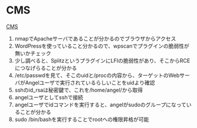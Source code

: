 # CMS
[CMS](https://www.youtube.com/watch?v=nnlfJbFKt2Y&list=PLeSXUd883dhjhV4MokruWYQWnhxsCPyUY&index=9)

1. nmapでApacheサーバであることが分かるのでブラウザからアクセス
2. WordPressを使っていること分かるので、wpscanでプラグインの脆弱性が無いかチェック
3. 少し調べると、SplitzというプラグインにLFIの脆弱性があり、そこからRCEにつなげらることが分かる
4. /etc/passwdを見て、そこのuidと/procの内容から、ターゲットのWebサーバがAngelユーザで実行されているらしいことをuidより確認
5. sshのid_rsaは秘密鍵で、これを/home/angel/から取得
6. angelユーザとしてsshで接続
7. angelユーザでidコマンドを実行すると、angelがsudoのグループになっていることが分かる
8. sudo /bin/bashを実行することでrootへの権限昇格が可能
